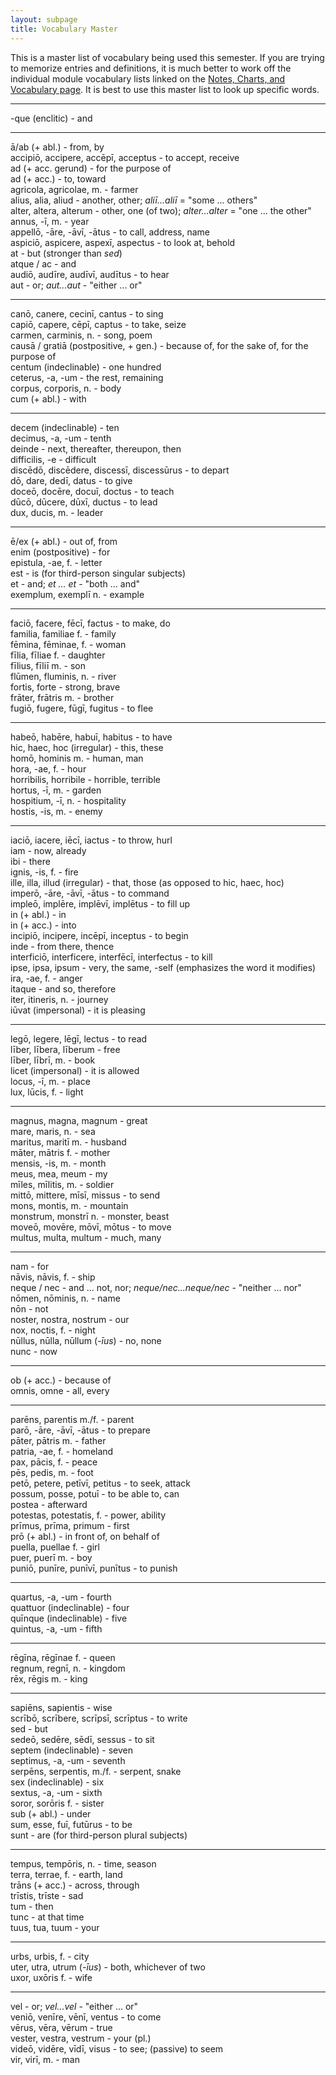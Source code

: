```yaml
---
layout: subpage
title: Vocabulary Master
---
```


This is a master list of vocabulary being used this semester. If you are trying to memorize entries and definitions, it is much better to work off the individual module vocabulary lists linked on the [Notes, Charts, and Vocabulary page](https://dlibatique.github.io/LATN101-F19/notes-charts-and-vocab). It is best to use this master list to look up specific words.

***

-que (enclitic) - and  

***

ā/ab (+ abl.) - from, by  
accipiō, accipere, accēpī, acceptus - to accept, receive  
ad (+ acc. gerund) - for the purpose of  
ad (+ acc.) - to, toward  
agricola, agricolae, m. - farmer  
alius, alia, aliud - another, other; *aliī...aliī* = "some ... others"  
alter, altera, alterum - other, one (of two); *alter...alter* = "one ... the other"  
annus, -ī, m. - year  
appellō, -āre, -āvī, -ātus - to call, address, name  
aspiciō, aspicere, aspexī, aspectus - to look at, behold  
at - but (stronger than *sed*)  
atque / ac - and  
audiō, audīre, audīvī, audītus - to hear  
aut - or; *aut...aut* - "either ... or"  

***


canō, canere, cecinī, cantus - to sing  
capiō, capere, cēpī, captus - to take, seize  
carmen, carminis, n. - song, poem  
causā / gratiā (postpositive, + gen.) - because of, for the sake of, for the purpose of  
centum (indeclinable) - one hundred  
ceterus, -a, -um - the rest, remaining  
corpus, corporis, n. - body  
cum (+ abl.) - with  

***


decem (indeclinable) - ten  
decimus, -a, -um - tenth  
deinde - next, thereafter, thereupon, then  
difficilis, -e - difficult  
discēdō, discēdere, discessī, discessūrus - to depart  
dō, dare, dedī, datus - to give  
doceō, docēre, docuī, doctus - to teach  
dūcō, dūcere, dūxī, ductus - to lead  
dux, ducis, m. - leader  

***


ē/ex (+ abl.) - out of, from  
enim (postpositive) - for  
epistula, -ae, f. - letter  
est - is (for third-person singular subjects)  
et - and; *et ... et* - "both ... and"  
exemplum, exemplī n. - example  

***


faciō, facere, fēcī, factus - to make, do  
familia, familiae f. - family  
fēmina, fēminae, f. - woman  
fīlia, fīliae f. - daughter  
fīlius, fīliī m. - son  
flūmen, fluminis, n. - river  
fortis, forte - strong, brave  
frāter, frātris m. - brother  
fugiō, fugere, fūgī, fugitus - to flee  

***


habeō, habēre, habuī, habitus - to have  
hic, haec, hoc (irregular) - this, these  
homō, hominis m. - human, man  
hora, -ae, f. - hour  
horribilis, horribile - horrible, terrible  
hortus, -ī, m. - garden  
hospitium, -ī, n. - hospitality  
hostis, -is, m. - enemy  

***


iaciō, iacere, iēcī, iactus - to throw, hurl  
iam - now, already  
ibi - there  
ignis, -is, f. - fire  
ille, illa, illud (irregular) - that, those (as opposed to hic, haec, hoc)  
imperō, -āre, -āvī, -ātus - to command  
impleō, implēre, implēvī, implētus - to fill up  
in (+ abl.) - in  
in (+ acc.) - into  
incipiō, incipere, incēpī, inceptus - to begin  
inde - from there, thence  
interficiō, interficere, interfēcī, interfectus - to kill  
ipse, ipsa, ipsum - very, the same, -self (emphasizes the word it modifies)  
ira, -ae, f. - anger  
itaque - and so, therefore  
iter, itineris, n. - journey  
iūvat (impersonal) - it is pleasing  

***


legō, legere, lēgī, lectus - to read  
līber, lībera, līberum - free  
līber, lībrī, m. - book  
licet (impersonal) - it is allowed  
locus, -ī, m. - place  
lux, lūcis, f. - light  

***


magnus, magna, magnum - great  
mare, maris, n. - sea  
maritus, maritī m. - husband  
māter, mātris f. - mother  
mensis, -is, m. - month  
meus, mea, meum - my  
mīles, mīlitis, m. - soldier  
mittō, mittere, mīsī, missus - to send  
mons, montis, m. - mountain  
monstrum, monstrī n. - monster, beast  
moveō, movēre, mōvī, mōtus - to move  
multus, multa, multum - much, many  

***


nam - for  
nāvis, nāvis, f. - ship  
neque / nec - and ... not, nor; *neque/nec...neque/nec* - "neither ... nor"  
nōmen, nōminis, n. - name  
nōn - not  
noster, nostra, nostrum - our  
nox, noctis, f. - night  
nūllus, nūlla, nūllum (*-īus*) - no, none  
nunc - now  

***


ob (+ acc.) - because of  
omnis, omne - all, every  

***


parēns, parentis m./f. - parent  
parō, -āre, -āvī, -ātus - to prepare  
pāter, pātris m. - father  
patria, -ae, f. - homeland  
pax, pācis, f. - peace  
pēs, pedis, m. - foot  
petō, petere, petīvī, petitus - to seek, attack  
possum, posse, potuī - to be able to, can  
postea - afterward  
potestas, potestatis, f. - power, ability  
prīmus, prīma, primum - first  
prō (+ abl.) - in front of, on behalf of  
puella, puellae f. - girl  
puer, puerī m. - boy  
puniō, punīre, punīvī, punītus - to punish  

***


quartus, -a, -um - fourth  
quattuor (indeclinable) - four  
quīnque (indeclinable) - five  
quintus, -a, -um - fifth  

***


rēgīna, rēgīnae f. - queen  
regnum, regnī, n. - kingdom  
rēx, rēgis m. - king  

***


sapiēns, sapientis - wise  
scrībō, scrībere, scrīpsī, scrīptus - to write  
sed - but  
sedeō, sedēre, sēdī, sessus - to sit  
septem (indeclinable) - seven  
septimus, -a, -um - seventh  
serpēns, serpentis, m./f. - serpent, snake  
sex (indeclinable) - six  
sextus, -a, -um - sixth  
soror, sorōris f. - sister  
sub (+ abl.) - under  
sum, esse, fuī, futūrus - to be  
sunt - are (for third-person plural subjects)  

***


tempus, tempōris, n. - time, season  
terra, terrae, f. - earth, land  
trāns (+ acc.) - across, through  
trīstis, trīste - sad  
tum - then  
tunc - at that time  
tuus, tua, tuum - your  

***


urbs, urbis, f. - city  
uter, utra, utrum (*-īus*) - both, whichever of two  
uxor, uxōris f. - wife  

***


vel - or; *vel...vel* - "either ... or"  
veniō, venīre, vēnī, ventus - to come  
vērus, vēra, vērum - true  
vester, vestra, vestrum - your (pl.)  
videō, vidēre, vīdī, visus - to see; (passive) to seem  
vir, virī, m. - man  

